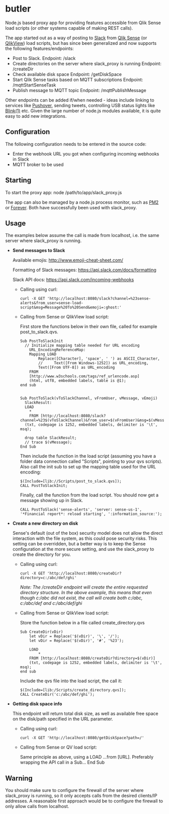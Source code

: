 # butler

Node.js based proxy app for providing features accessible from Qlik Sense load scripts (or other systems capable of making REST calls).

The app started out as a way of posting to [Slack](https://slack.com/) from [Qlik Sense](http://www.qlik.com/products/qlik-sense) (or [QlikView](http://www.qlik.com/products/qlikview)) load scripts, but has since been generalized and now supports the following features/endpoints:

- Post to Slack.
      Endpoint: /slack
- Create directories on the server where slack_proxy is running
      Endpoint: /createDir
- Check available disk space
      Endpoint: /getDiskSpace
- Start Qlik Sense tasks based on MQTT subscriptions 
      Endpoint: /mqttStartSenseTask
- Publish message to MQTT topic
      Endpoint: /mqttPublishMessage 

Other endpoints can be added if/when needed - ideas include linking to services like [Pushover](https://pushover.net/), sending tweets, controlling USB status lights like [Blink(1)](https://blink1.thingm.com/) etc. Given the large number of node.js modules available, it is quite easy to add new integrations.


Configuration
-------------
The following configuration needs to be entered in the source code:
- Enter the webhook URL you got when configuring incoming webhooks in Slack
- MQTT broker to be used

Starting
--------
To start the proxy app:
node /path/to/app/slack_proxy.js

The app can also be managed by a node.js process monitor, such as [PM2](https://github.com/Unitech/pm2) or [Forever](https://www.npmjs.com/package/forever). Both have successfully been used with slack_proxy.

Usage
-----
The examples below assume the call is made from localhost, i.e. the same server where slack_proxy is running.


- **Send messages to Slack**

  Available emojis: http://www.emoji-cheat-sheet.com/

  Formatting of Slack messages: https://api.slack.com/docs/formatting

  Slack API docs: https://api.slack.com/incoming-webhooks

  - Calling using curl:

        curl -X GET 'http://localhost:8080/slack?channel=%23sense-alerts&from_user=sense-load-script&msg=Message%20To%20Send&emoji=:ghost:'

  - Calling from Sense or QlikView load script:

    First store the functions below in their own file, called for example post_to_slack.qvs.



        Sub PostToSlackInit
          // Initialize mapping table needed for URL encoding
        	URL_EncodingReferenceMap:
        	Mapping LOAD   
        		Replace([Character], 'space', ' ') as ASCII_Character,
        		//     Text([From Windows-1252]) as URL_encoding,   
        		Text([From UTF-8]) as URL_encoding
        	FROM  
        	[http://www.w3schools.com/tags/ref_urlencode.asp]  
        	(html, utf8, embedded labels, table is @1);  
        end sub


        Sub PostToSlack(vToSlackChannel, vFromUser, vMessage, vEmoji)
          SlackResult:
          LOAD
            *
            FROM [http://localhost:8080/slack?channel=%23$(vToSlackChannel)&from_user=$(vFromUser)&msg=$(vMessage)&emoji=$(Emoji)]
          (txt, codepage is 1252, embedded labels, delimiter is '\t', msq);

          drop table SlackResult;
          // trace $(vMessage);
        End Sub

    Then include the function in the load script (assuming you have a folder data connection called "Scripts", pointing to your qvs scripts). Also call the init sub to set up the mapping table used for the URL encoding:

        $(Include=[lib://Scripts/post_to_slack.qvs]);
        CALL PostToSlackInit;

    Finally, call the function from the load script. You should now get a message showing up in Slack.

        CALL PostToSlack('sense-alerts', 'server: sense-us-1', '*Financial report*: reload starting', ':information_source:');


- **Create a new directory on disk**

  Sense's default (out of the box) security model does not allow the direct interaction with the file system, as this could pose security risks. This setting can be overridden, but a better way is to keep the Sense configuration at the more secure setting, and use the slack_proxy to create the directory for you.

  - Calling using curl:

        curl -X GET 'http://localhost:8080/createDir?directory=c:/abc/def/ghi'

    *Note: The /createDir endpoint will create the entire requested directory structure. In the above example, this means that even though c:/abc did not exist, the call will create both c:/abc, c:/abc/def and c:/abc/def/ghi*

  - Calling from Sense or QlikView load script:

    Store the function below in a file called create_directory.qvs

        Sub CreateDir(vDir)
        	let vDir = Replace('$(vDir)', '\', '/');
        	let vDir = Replace('$(vDir)', '#', '%23');

        	LOAD
        		*
        	FROM [http://localhost:8080/createDir?directory=$(vDir)]
        	(txt, codepage is 1252, embedded labels, delimiter is '\t', msq);
        end sub

    Include the qvs file into the load script, the call it:

        $(Include=[lib:/Scripts/create_directory.qvs]);
        CALL CreateDir('c:/abc/def/ghi');

- **Getting disk space info**

  This endpoint will return total disk size, as well as available free space on the disk/path specified in the URL parameter.

  - Calling using curl:

        curl -X GET 'http://localhost:8080/getDiskSpace?path=/'

  - Calling from Sense or QV load script:

    Same principle as above, using a LOAD ...from [URL]. Preferably wrapping the API call in a Sub... End Sub


Warning
-------
You should make sure to configure the firewall of the server where slack_proxy is running, so it only accepts calls from the desired clients/IP addresses.
A reasonable first approach would be to configure the firewall to only allow calls from localhost.
